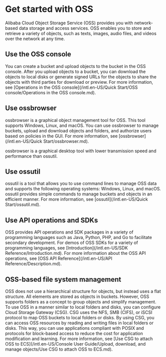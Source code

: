 # Get started with OSS

Alibaba Cloud Object Storage Service \(OSS\) provides you with network-based data storage and access services. OSS enables you to store and retrieve a variety of objects, such as texts, images, audio files, and videos over the network at any time.

## Use the OSS console

You can create a bucket and upload objects to the bucket in the OSS console. After you upload objects to a bucket, you can download the objects to local disks or generate signed URLs for the objects to share the objects with third parties for download or preview. For more information, see [Operations in the OSS console](/intl.en-US/Quick Start/OSS console/Operations in the OSS console.md).

## Use ossbrowser

ossbrowser is a graphical object management tool for OSS. This tool supports Windows, Linux, and macOS. You can use ossbrowser to manage buckets, upload and download objects and folders, and authorize users based on policies in the GUI. For more information, see [ossbrowser](/intl.en-US/Quick Start/ossbrowser.md).

ossbrowser is a graphical desktop tool with lower transmission speed and performance than ossutil.

## Use ossutil

ossutil is a tool that allows you to use command lines to manage OSS data and supports the following operating systems: Windows, Linux, and macOS. ossutil provides simple commands to manage buckets and objects in an efficient manner. For more information, see [ossutil](/intl.en-US/Quick Start/ossutil.md).

## Use API operations and SDKs

OSS provides API operations and SDK packages in a variety of programming languages such as Java, Python, PHP, and Go to facilitate secondary development. For demos of OSS SDKs for a variety of programming languages, see [Introduction](/intl.en-US/SDK Reference/Introduction.md). For more information about the OSS API operations, see [OSS API Reference](/intl.en-US/API Reference/Description.md).

## OSS-based file system management

OSS does not use a hierarchical structure for objects, but instead uses a flat structure. All elements are stored as objects in buckets. However, OSS supports folders as a concept to group objects and simplify management. To use OSS in a manner similar to local folders and disks, you can configure Cloud Storage Gateway \(CSG\). CSG uses the NFS, SMB \(CIFS\), or iSCSI protocol to map OSS buckets to local folders or disks. By using CSG, you can access OSS resources by reading and writing files in local folders or disks. This way, you can use applications compliant with POSIX and protocols for block-based access to reduce the cost for application modification and learning. For more information, see [Use CSG to attach OSS to ECS](/intl.en-US/Console User Guide/Upload, download, and manage objects/Use CSG to attach OSS to ECS.md).

